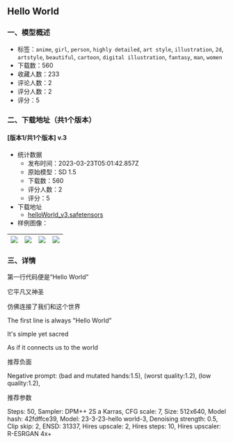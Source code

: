 ## Hello World
### 一、模型概述

- 标签：`anime`, `girl`, `person`, `highly detailed`, `art style`, `illustration`, `2d`, `artstyle`, `beautiful`, `cartoon`, `digital illustration`, `fantasy`, `man`, `women`
- 下载数：560
- 收藏人数：233
- 评论人数：2
- 评分人数：2
- 评分：5

### 二、下载地址（共1个版本）

#### [版本1/共1个版本] v.3

- 统计数据
  - 发布时间：2023-03-23T05:01:42.857Z
  - 原始模型：SD 1.5
  - 下载数：560
  - 评分人数：2
  - 评分：5
- 下载地址
  - [helloWorld_v3.safetensors](https://civitai.com/api/download/models/27670)
- 样例图像：

| <img src="https://image.civitai.com/xG1nkqKTMzGDvpLrqFT7WA/8bf9713a-2a71-456a-fb8b-87f648d37700/width=450/304951.jpeg" /> | <img src="https://image.civitai.com/xG1nkqKTMzGDvpLrqFT7WA/f9359968-8a3f-4512-228c-5bb95f4c5d00/width=450/304962.jpeg" /> | <img src="https://image.civitai.com/xG1nkqKTMzGDvpLrqFT7WA/bba19d77-806b-4837-9a8e-9b4b99e5ba00/width=450/304961.jpeg" /> | <img src="https://image.civitai.com/xG1nkqKTMzGDvpLrqFT7WA/7ea31cad-81a3-407f-7de0-a70bf56f5500/width=450/304960.jpeg" /> |
| ---- | ---- | ---- | ---- |


### 三、详情
<p>第一行代码便是“Hello World” </p><p>它平凡又神圣 </p><p>仿佛连接了我们和这个世界</p><p>The first line is always "Hello World" </p><p>It's simple yet sacred </p><p>As if it connects us to the world</p><p></p><p>推荐负面</p><p>Negative prompt: (bad and mutated hands:1.5), (worst quality:1.2), (low quality:1.2),</p><p>推荐参数</p><p>Steps: 50, Sampler: DPM++ 2S a Karras, CFG scale: 7, Size: 512x640, Model hash: 42fdffce39, Model: 23-3-23-hello world-3, Denoising strength: 0.5, Clip skip: 2, ENSD: 31337, Hires upscale: 2, Hires steps: 10, Hires upscaler: R-ESRGAN 4x+</p>